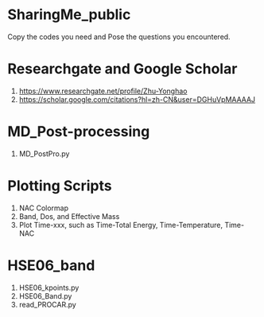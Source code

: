 # SharingMe_public
Copy the codes you need and Pose the questions you encountered.
# Researchgate and Google Scholar
1. https://www.researchgate.net/profile/Zhu-Yonghao
2. https://scholar.google.com/citations?hl=zh-CN&user=DGHuVpMAAAAJ
# MD_Post-processing
1. MD_PostPro.py
# Plotting Scripts
1. NAC Colormap
2. Band, Dos, and Effective Mass
3. Plot Time-xxx, such as Time-Total Energy, Time-Temperature, Time-NAC
# HSE06_band
1. HSE06_kpoints.py
2. HSE06_Band.py
3. read_PROCAR.py